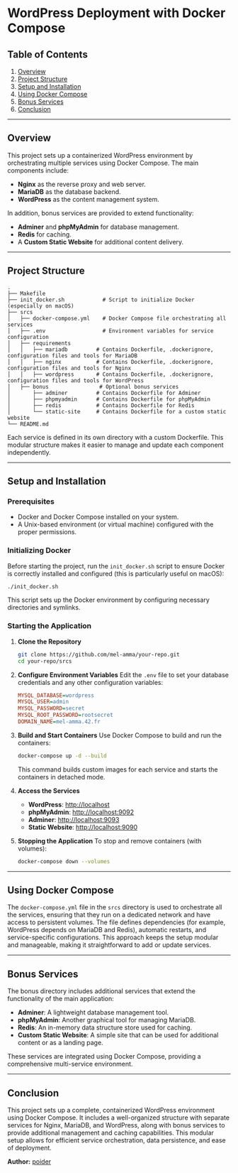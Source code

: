 # WordPress Deployment with Docker Compose

## Table of Contents
1. [Overview](#overview)
2. [Project Structure](#project-structure)
3. [Setup and Installation](#setup-and-installation)
4. [Using Docker Compose](#using-docker-compose)
5. [Bonus Services](#bonus-services)
6. [Conclusion](#conclusion)

---

## Overview
This project sets up a containerized WordPress environment by orchestrating multiple services using Docker Compose. The main components include:
- **Nginx** as the reverse proxy and web server.
- **MariaDB** as the database backend.
- **WordPress** as the content management system.

In addition, bonus services are provided to extend functionality:
- **Adminer** and **phpMyAdmin** for database management.
- **Redis** for caching.
- A **Custom Static Website** for additional content delivery.

---

## Project Structure
```
.
├── Makefile
├── init_docker.sh            # Script to initialize Docker (especially on macOS)
├── srcs
│   ├── docker-compose.yml    # Docker Compose file orchestrating all services
│   ├── .env                  # Environment variables for service configuration
│   ├── requirements
│   │   ├── mariadb         # Contains Dockerfile, .dockerignore, configuration files and tools for MariaDB
│   │   ├── nginx           # Contains Dockerfile, .dockerignore, configuration files and tools for Nginx
│   │   ├── wordpress       # Contains Dockerfile, .dockerignore, configuration files and tools for WordPress
│   ├── bonus                # Optional bonus services
│       ├── adminer         # Contains Dockerfile for Adminer
│       ├── phpmyadmin      # Contains Dockerfile for phpMyAdmin
│       ├── redis           # Contains Dockerfile for Redis
│       └── static-site     # Contains Dockerfile for a custom static website
└── README.md
```

Each service is defined in its own directory with a custom Dockerfile. This modular structure makes it easier to manage and update each component independently.

---

## Setup and Installation

### Prerequisites
- Docker and Docker Compose installed on your system.
- A Unix-based environment (or virtual machine) configured with the proper permissions.

### Initializing Docker
Before starting the project, run the `init_docker.sh` script to ensure Docker is correctly installed and configured (this is particularly useful on macOS):
```sh
./init_docker.sh
```
This script sets up the Docker environment by configuring necessary directories and symlinks.

### Starting the Application
1. **Clone the Repository**
   ```sh
   git clone https://github.com/mel-amma/your-repo.git
   cd your-repo/srcs
   ```

2. **Configure Environment Variables**
   Edit the `.env` file to set your database credentials and any other configuration variables:
   ```ini
   MYSQL_DATABASE=wordpress
   MYSQL_USER=admin
   MYSQL_PASSWORD=secret
   MYSQL_ROOT_PASSWORD=rootsecret
   DOMAIN_NAME=mel-amma.42.fr
   ```

3. **Build and Start Containers**
   Use Docker Compose to build and run the containers:
   ```sh
   docker-compose up -d --build
   ```
   This command builds custom images for each service and starts the containers in detached mode.

4. **Access the Services**
   - **WordPress**: [http://localhost](http://localhost)
   - **phpMyAdmin**: [http://localhost:9092](http://localhost:9092)
   - **Adminer**: [http://localhost:9093](http://localhost:9093)
   - **Static Website**: [http://localhost:9090](http://localhost:9090)

5. **Stopping the Application**
   To stop and remove containers (with volumes):
   ```sh
   docker-compose down --volumes
   ```

---

## Using Docker Compose
The `docker-compose.yml` file in the `srcs` directory is used to orchestrate all the services, ensuring that they run on a dedicated network and have access to persistent volumes. The file defines dependencies (for example, WordPress depends on MariaDB and Redis), automatic restarts, and service-specific configurations. This approach keeps the setup modular and manageable, making it straightforward to add or update services.

---

## Bonus Services
The bonus directory includes additional services that extend the functionality of the main application:
- **Adminer**: A lightweight database management tool.
- **phpMyAdmin**: Another graphical tool for managing MariaDB.
- **Redis**: An in-memory data structure store used for caching.
- **Custom Static Website**: A simple site that can be used for additional content or as a landing page.

These services are integrated using Docker Compose, providing a comprehensive multi-service environment.

---

## Conclusion
This project sets up a complete, containerized WordPress environment using Docker Compose. It includes a well-organized structure with separate services for Nginx, MariaDB, and WordPress, along with bonus services to provide additional management and caching capabilities. This modular setup allows for efficient service orchestration, data persistence, and ease of deployment.

**Author:** [poider](https://github.com/poider)
